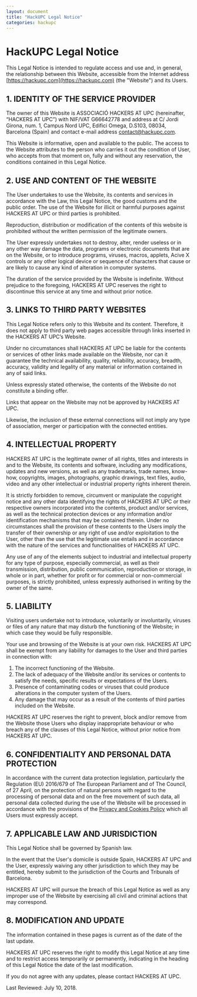 ```yaml
---
layout: document
title: "HackUPC Legal Notice"
categories: hackupc
---
```

# HackUPC Legal Notice

This Legal Notice is intended to regulate access and use and, in general, the relationship between this Website, accessible from the Internet address [https://hackupc.com](https://hackupc.com) (the "Website") and its Users.

## 1. IDENTITY OF THE SERVICE PROVIDER

The owner of this Website is ASSOCIACIÓ HACKERS AT UPC (hereinafter, “HACKERS AT UPC”) with NIF/VAT G66642778 and address at C/ Jordi Girona, num. 1, Campus Nord UPC, Edifici Omega, D.S103, 08034, Barcelona (Spain) and contact e-mail address [contact@hackupc.com](mailto:contact@hackupc.com).

This Website is informative, open and available to the public. The access to the Website attributes to the person who carries it out the condition of User, who accepts from that moment on, fully and without any reservation, the conditions contained in this Legal Notice.

## 2. USE AND CONTENT OF THE WEBSITE

The User undertakes to use the Website, its contents and services in accordance with the Law, this Legal Notice, the good customs and the public order. The use of the Website for illicit or harmful purposes against HACKERS AT UPC or third parties is prohibited.

Reproduction, distribution or modification of the contents of this website is prohibited without the written permission of the legitimate owners.

The User expressly undertakes not to destroy, alter, render useless or in any other way damage the data, programs or electronic documents that are on the Website, or to introduce programs, viruses, macros, applets, Acive X controls or any other logical device or sequence of characters that cause or are likely to cause any kind of alteration in computer systems.

The duration of the service provided by the Website is indefinite. Without prejudice to the foregoing, HACKERS AT UPC reserves the right to discontinue this service at any time and without prior notice.

## 3. LINKS TO THIRD PARTY WEBSITES

This Legal Notice refers only to this Website and its content. Therefore, it does not apply to third party web pages accessible through links inserted in the HACKERS AT UPC’s Website.

Under no circumstances shall HACKERS AT UPC be liable for the contents or services of other links made available on the Website, nor can it guarantee the technical availability, quality, reliability, accuracy, breadth, accuracy, validity and legality of any material or information contained in any of said links.

Unless expressly stated otherwise, the contents of the Website do not constitute a binding offer.

Links that appear on the Website may not be approved by HACKERS AT UPC.

Likewise, the inclusion of these external connections will not imply any type of association, merger or participation with the connected entities.

## 4. INTELLECTUAL PROPERTY

HACKERS AT UPC is the legitimate owner of all rights, titles and interests in and to the Website, its contents and software, including any modifications, updates and new versions, as well as any trademarks, trade names, know-how, copyrights, images, photographs, graphic drawings, text files, audio, video and any other intellectual or industrial property rights inherent therein.

It is strictly forbidden to remove, circumvent or manipulate the copyright notice and any other data identifying the rights of HACKERS AT UPC or their respective owners incorporated into the contents, product and/or services, as well as the technical protection devices or any information and/or identification mechanisms that may be contained therein. Under no circumstances shall the provision of these contents to the Users imply the transfer of their ownership or any right of use and/or exploitation to the User, other than the use that the legitimate use entails and in accordance with the nature of the services and functionalities of HACKERS AT UPC.

Any use of any of the elements subject to industrial and intellectual property for any type of purpose, especially commercial, as well as their transmission, distribution, public communication, reproduction or storage, in whole or in part, whether for profit or for commercial or non-commercial purposes, is strictly prohibited, unless expressly authorised in writing by the owner of the same.

## 5. LIABILITY

Visiting users undertake not to introduce, voluntarily or involuntarily, viruses or files of any nature that may disturb the functioning of the Website; in which case they would be fully responsible.

Your use and browsing of the Website is at your own risk. HACKERS AT UPC shall be exempt from any liability for damages to the User and third parties in connection with:

1. The incorrect functioning of the Website.
1. The lack of adequacy of the Website and/or its services or contents to satisfy the needs, specific results or expectations of the Users.
1. Presence of contaminating codes or viruses that could produce alterations in the computer system of the Users.
1. Any damage that may occur as a result of the contents of third parties included on the Website.

HACKERS AT UPC reserves the right to prevent, block and/or remove from the Website those Users who display inappropriate behaviour or who breach any of the clauses of this Legal Notice, without prior notice from HACKERS AT UPC.

## 6. CONFIDENTIALITY AND PERSONAL DATA PROTECTION

In accordance with the current data protection legislation, particularly the Regulation (EU) 2016/679 of The European Parliament and of The Council, of 27 April, on the protection of natural persons with regard to the processing of personal data and on the free movement of such data, all personal data collected during the use of the Website will be processed in accordance with the provisions of the [Privacy and Cookies Policy](http://hackupc.com/privacy_and_cookies/) which all Users must expressly accept.

## 7. APPLICABLE LAW AND JURISDICTION

This Legal Notice shall be governed by Spanish law.

In the event that the User's domicile is outside Spain, HACKERS AT UPC and the User, expressly waiving any other jurisdiction to which they may be entitled, hereby submit to the jurisdiction of the Courts and Tribunals of Barcelona.

HACKERS AT UPC will pursue the breach of this Legal Notice as well as any improper use of the Website by exercising all civil and criminal actions that may correspond.

## 8. MODIFICATION AND UPDATE

The information contained in these pages is current as of the date of the last update.

HACKERS AT UPC reserves the right to modify this Legal Notice at any time and to restrict access temporarily or permanently, indicating in the heading of this Legal Notice the date of the last modification.

If you do not agree with any updates, please contact HACKERS AT UPC.

Last Reviewed: July 10, 2018.
